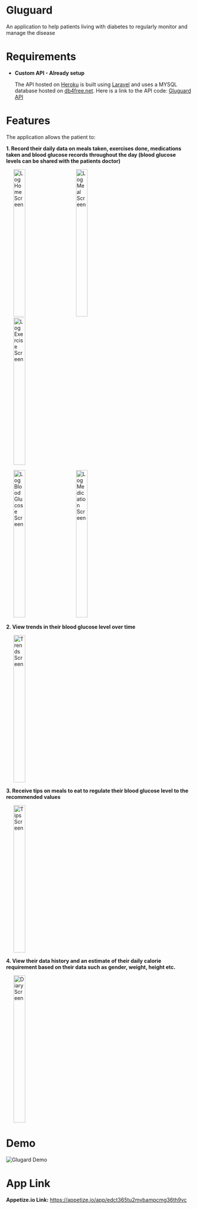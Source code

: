 # Gluguard
An application to help patients living with diabetes to regularly monitor and manage the disease

# Requirements
* **Custom API - Already setup**

     The API hosted on [Heroku](https://www.heroku.com/) is built using [Laravel](https://laravel.com/) and uses a MYSQL database hosted on [db4free.net](https://db4free.net/). Here is a link to the API code: [Gluguard API](https://github.com/Anniekobia/GlugardAPI)


# Features
The application allows the patient to:

**1. Record their daily data on meals taken, exercises done, medications taken and blood glucose records throughout the day (blood glucose levels can be shared with the patients doctor)**

<p>
   <img hspace="20" width="25%" height="400" src="https://user-images.githubusercontent.com/22634271/71975050-1d4cb800-3224-11ea-94ea-53ef928c6cdd.jpg" alt="Log Home Screen" title="Log Home"/>   <img hspace="20" width="25%" height="400" src="https://user-images.githubusercontent.com/22634271/71975052-1de54e80-3224-11ea-8f61-558f40d13c5c.jpg" alt="Log Meal Screen" title="Log Meal"/>   <img hspace="20" width="25%" height="400" src="https://user-images.githubusercontent.com/22634271/71975049-1d4cb800-3224-11ea-9f06-b010326da454.jpg" alt="Log Exercise Screen" title="Log Exercise"/>
</p>
     
<p>
  <img hspace="20" width="25%" height="400" src="https://user-images.githubusercontent.com/22634271/71975043-1cb42180-3224-11ea-80bd-3865990f7ccd.jpg" alt="Log Blood Glucose Screen" title="Log Blood Glucose"</img>   <img hspace="20" width="25%" height="400" src="https://user-images.githubusercontent.com/22634271/71975054-1de54e80-3224-11ea-8255-087ddb1a2aaf.jpg" alt="Log Medication Screen" title="Log Medication"</img>
</p>

**2. View trends in their blood glucose level over time**

<p>
   <img hspace="20" width="25%" height="400" src="https://user-images.githubusercontent.com/22634271/71979758-8a197f80-322f-11ea-92d6-f64f8a2a12cf.jpg" alt="Trends Screen" title="Trends"/>  
</p>

**3. Receive tips on meals to eat to regulate their blood glucose level to the recommended values**

<p>
   <img hspace="20" width="25%" height="400" src="https://user-images.githubusercontent.com/22634271/71979756-8a197f80-322f-11ea-9afc-e2699255feec.jpg" alt="Tips Screen" title="Tips"/>   
</p>

**4. View their data history and an estimate of their daily calorie requirement based on their data such as gender, weight, height etc.**

<p>
   <img hspace="20" width="25%" height="400" src="https://user-images.githubusercontent.com/22634271/71979754-8980e900-322f-11ea-946d-fef5fc703d64.jpg" alt="Diary Screen" title="Diary"/>   
</p>

# Demo
![Glugard Demo](https://user-images.githubusercontent.com/22634271/77882295-65023f00-7269-11ea-9aac-e9c27c61471d.gif)
# App Link
**Appetize.io Link:** https://appetize.io/app/edct365tu2mvbampcmg36th9vc

